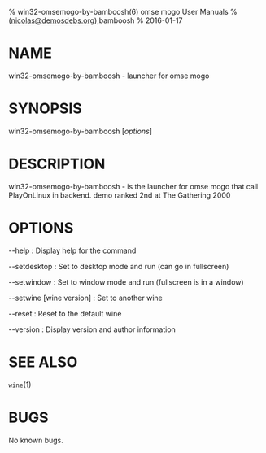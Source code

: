% win32-omsemogo-by-bamboosh(6) omse mogo User Manuals
%  (nicolas@demosdebs.org),bamboosh
% 2016-01-17

# NAME
win32-omsemogo-by-bamboosh - launcher for omse mogo

# SYNOPSIS
win32-omsemogo-by-bamboosh [*options*]

# DESCRIPTION
win32-omsemogo-by-bamboosh - is the launcher for omse mogo that call PlayOnLinux in backend.
demo ranked 2nd at The Gathering 2000

# OPTIONS
\--help
:   Display help for the command

\--setdesktop
:   Set to desktop mode and run (can go in fullscreen)

\--setwindow
:   Set to window mode and run (fullscreen is in a window)

\--setwine [wine version]
:   Set to another wine

\--reset
:   Reset to the default wine

\--version
:   Display version and author information

# SEE ALSO
`wine`(1)

# BUGS
No known bugs.
